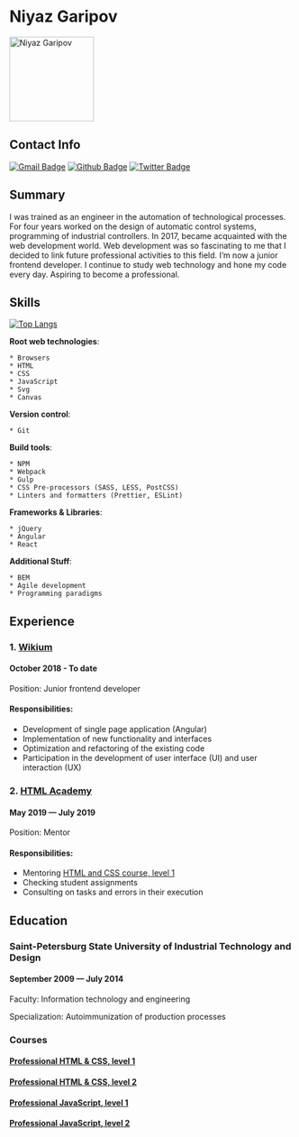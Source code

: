 # Niyaz Garipov

<img width="150" alt="Niyaz Garipov" src="https://avatars2.githubusercontent.com/u/24496044?s=460&u=b68effe06f811183feb55d78d8bd656b55df781b&v=4">

## Contact Info
[![Gmail Badge](https://img.shields.io/badge/-garipov.niiaz@gmail.com-c14438?style=flat&logo=Gmail&logoColor=white&link=mailto:garipov.niiaz@gmail.com)](mailto:garipov.niiaz@gmail.com) 
[![Github Badge](https://img.shields.io/badge/-Niyaz_Garipov-black?style=flat&logo=github&logoColor=white&link=https://github.com/NiyazGaripov)](https://github.com/NiyazGaripov)
[![Twitter Badge](https://img.shields.io/badge/-Niyaz\_Garipov-0088cc?style=flat&logo=telegram&logoColor=white&link=https://telegram.me/Niyaz_Garipov)](https://telegram.me/Niyaz_Garipov)

## Summary
I was trained as an engineer in the automation of technological processes. For four years worked on the design of automatic control systems, programming of industrial controllers. In 2017, became acquainted with the web development world. Web development was so fascinating to me that I decided to link future professional activities to this field. I’m now a junior frontend developer. I continue to study web technology and hone my code every day. Aspiring to become a professional.

## Skills
[![Top Langs](https://github-readme-stats.vercel.app/api/top-langs/?username=NiyazGaripov&layout=compact)](https://github.com/NiyazGaripov/github-readme-stats)

**Root web technologies**:

	* Browsers
	* HTML
	* CSS
	* JavaScript
	* Svg
	* Canvas
	
**Version control**:

	* Git
	
**Build tools**:

    * NPM
    * Webpack
    * Gulp
    * CSS Pre-processors (SASS, LESS, PostCSS)
    * Linters and formatters (Prettier, ESLint)
	
**Frameworks & Libraries**:

    * jQuery
    * Angular
    * React

**Additional Stuff**:

    * BEM
    * Agile development
    * Programming paradigms

## Experience

### 1. [Wikium](https://wikium.ru)


#### October 2018 - To date

Position: Junior frontend developer

#### Responsibilities:

- Development of single page application (Angular)
- Implementation of new functionality and interfaces
- Optimization and refactoring of the existing code
- Participation in the development of user interface (UI) and user interaction (UX)

### 2. [HTML Academy](https://htmlacademy.ru/) 

#### May 2019 — July 2019

Position: Mentor

#### Responsibilities:

- Mentoring [HTML and CSS course, level 1](https://htmlacademy.ru/intensive/htmlcss) 
- Checking student assignments
- Consulting on tasks and errors in their execution

## Education

### Saint-Petersburg State University of Industrial Technology and Design

#### September  2009 — July 2014

Faculty: Information technology and engineering

Specialization: Autoimmunization of production processes 

### Courses
#### [Professional HTML & CSS, level 1](https://assets.htmlacademy.ru/certificates/intensive/67/617897.pdf?1522789104)
#### [Professional HTML & CSS, level 2](https://assets.htmlacademy.ru/certificates/intensive/71/617897.pdf?1527665016)
#### [Professional JavaScript, level 1](https://assets.htmlacademy.ru/certificates/intensive/83/617897.pdf?1531850392)
#### [Professional JavaScript, level 2](https://assets.htmlacademy.ru/certificates/intensive/145/617897.pdf?1591202145)

